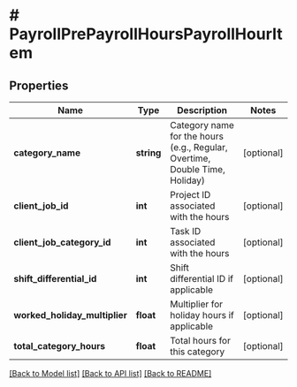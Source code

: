 # # PayrollPrePayrollHoursPayrollHourItem

## Properties

Name | Type | Description | Notes
------------ | ------------- | ------------- | -------------
**category_name** | **string** | Category name for the hours (e.g., Regular, Overtime, Double Time, Holiday) | [optional]
**client_job_id** | **int** | Project ID associated with the hours | [optional]
**client_job_category_id** | **int** | Task ID associated with the hours | [optional]
**shift_differential_id** | **int** | Shift differential ID if applicable | [optional]
**worked_holiday_multiplier** | **float** | Multiplier for holiday hours if applicable | [optional]
**total_category_hours** | **float** | Total hours for this category | [optional]

[[Back to Model list]](../../README.md#models) [[Back to API list]](../../README.md#endpoints) [[Back to README]](../../README.md)
